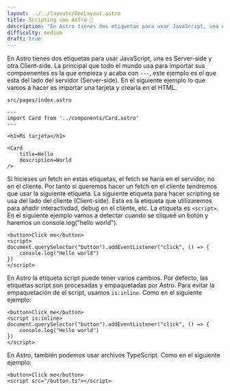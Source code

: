 ```yaml
---
layout: ../../layouts/DocLayout.astro
title: Scripting con Astro 🚀
description: "En Astro tienes dos etiquetas para usar JavaScript, una es Server-side y otra Client-side. La principal que todo el mundo usa para importar sus compoenentes es la que empieza y acaba con `---`, este ejemplo es el que esta del lado del servidor (Server-side). En el siguiente ejemplo lo que vamos a hacer es importar una tarjeta y crearla en el HTML."
difficulty: medium
draft: true
---
```

En Astro tienes dos etiquetas para usar JavaScript, una es Server-side y otra Client-side. La principal que todo el mundo usa para importar sus compoenentes es la que empieza y acaba con `---`, este ejemplo es el que esta del lado del servidor (Server-side). En el siguiente ejemplo lo que vamos a hacer es importar una tarjeta y crearla en el HTML.

`src/pages/index.astro`
```tsx
---
import Card from '../components/Card.astro'
---

<h1>Mi tarjeta</h1>

<Card
    title=Hello
    description=World
/>
```

Si hicieses un fetch en estas etiquetas, el fetch se haría en el servidor, no en el cliente. Por tanto si queremos hacer un fetch en el cliente tendremos que usar la siguiente etiqueta.
La siguiente etiqueta para hacer scripting se usa del lado del cliente (Client-side). Esta es la etiqueta que utilizaremos para añadir interactivdad, debug en el cliente, etc.
La etiqueta es `<script>`. En el siguiente ejemplo vamos a detectar cuando se cliqueé un botón y haremos un console.log("hello world").

```tsx
<button>Click me</button>
<script>
document.querySelector("button").addEventListener("click", () => {
    console.log("Hello world")
})
</script> 
```
En Astro la etiqueta script puede tener varios cambios. Por defecto, las etiquetas script son procesadas y empaquetadas por Astro. Para evitar la empaquetación de el script, usamos `is:inline`. Como en el siguiente ejemplo:

```tsx
<button>Click me</button>
<script is:inline>
document.querySelector("button").addEventListener("click", () => {
    console.log("Hello world")
})
</script> 
``` 

En Astro, también podemos usar archivos TypeScript. Como en el siguiente ejemplo:
```tsx
<button>Click me</button>
<script src="/button.ts"></script>
``` 